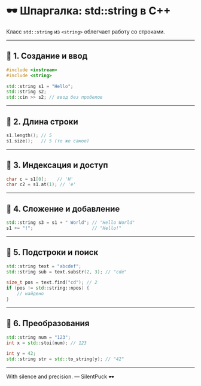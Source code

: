 # 🕶 Шпаргалка: std::string в C++

Класс `std::string` из `<string>` облегчает работу со строками.

---

## 🔹 1. Создание и ввод

```cpp
#include <iostream>
#include <string>

std::string s1 = "Hello";
std::string s2;
std::cin >> s2; // ввод без пробелов
```

---

## 🔹 2. Длина строки

```cpp
s1.length(); // 5
s1.size();   // 5 (то же самое)
```

---

## 🔹 3. Индексация и доступ

```cpp
char c = s1[0];    // 'H'
char c2 = s1.at(1); // 'e'
```

---

## 🔹 4. Сложение и добавление

```cpp
std::string s3 = s1 + " World"; // "Hello World"
s1 += "!";                      // "Hello!"
```

---

## 🔹 5. Подстроки и поиск

```cpp
std::string text = "abcdef";
std::string sub = text.substr(2, 3); // "cde"

size_t pos = text.find("cd"); // 2
if (pos != std::string::npos) {
    // найдено
}
```

---

## 🔹 6. Преобразования

```cpp
std::string num = "123";
int x = std::stoi(num); // 123

int y = 42;
std::string str = std::to_string(y); // "42"
```

---

With silence and precision. — SilentPuck 🕶️
